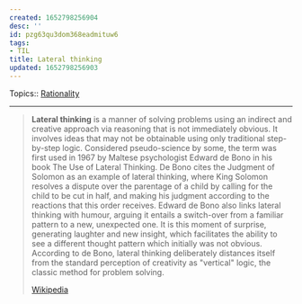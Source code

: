 ```yaml
---
created: 1652798256904
desc: ''
id: pzg63qu3dom368eadmituw6
tags:
- TIL
title: Lateral thinking
updated: 1652798256903
---
```

   
Topics::  [Rationality](../topics/rationality.md)   
   
   
---   
   
> **Lateral thinking** is a manner of solving problems using an indirect and creative approach via reasoning that is not immediately obvious. It involves ideas that may not be obtainable using only traditional step-by-step logic. Considered pseudo-science by some, the term was first used in 1967 by Maltese psychologist Edward de Bono in his book The Use of Lateral Thinking. De Bono cites the Judgment of Solomon as an example of lateral thinking, where King Solomon resolves a dispute over the parentage of a child by calling for the child to be cut in half, and making his judgment according to the reactions that this order receives. Edward de Bono also links lateral thinking with humour, arguing it entails a switch-over from a familiar pattern to a new, unexpected one. It is this moment of surprise, generating laughter and new insight, which facilitates the ability to see a different thought pattern which initially was not obvious. According to de Bono, lateral thinking deliberately distances itself from the standard perception of creativity as "vertical" logic, the classic method for problem solving.   
>   
> [Wikipedia](https://en.wikipedia.org/wiki/Lateral%20thinking)